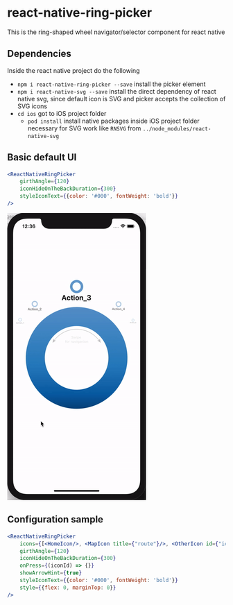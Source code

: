 # react-native-ring-picker
This is the ring-shaped wheel navigator/selector component for react native

## Dependencies
Inside the react native project do the following
- `npm i react-native-ring-picker --save` install the picker element
- `npm i react-native-svg --save` install the direct dependency of react native svg, since default icon is SVG and picker accepts the collection of SVG icons
- `cd ios` got to iOS project folder
    - `pod install` install native packages inside iOS project folder necessary for SVG work like  `RNSVG` from `../node_modules/react-native-svg`

## Basic default UI
```jsx harmony
<ReactNativeRingPicker
    girthAngle={120}
    iconHideOnTheBackDuration={300}
    styleIconText={{color: '#000', fontWeight: 'bold'}}
/>
```
![Basic Preview](./assets/gif/ring-picker-basic-preview.gif)

## Configuration sample
```jsx harmony
<ReactNativeRingPicker
    icons={[<HomeIcon/>, <MapIcon title={"route"}/>, <OtherIcon id={"icon_id"} title={"other title"}/>, {id: "action_4", title: "action_4"}, "action_5"]}
    girthAngle={120}
    iconHideOnTheBackDuration={300}
    onPress={(iconId) => {}}
    showArrowHint={true}
    styleIconText={{color: '#000', fontWeight: 'bold'}}
    style={{flex: 0, marginTop: 0}}
/>
```
